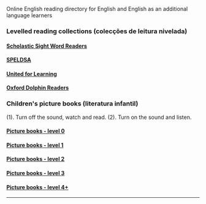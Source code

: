 
Online English reading directory for English and English as an additional language learners   

### Levelled reading collections (colecções de leitura nivelada)

#### [Scholastic Sight Word Readers](https://1blockatatime.github.io/English/schol_swr)  
#### [SPELDSA](https://1blockatatime.github.io/English/speldsa)  
#### [United for Learning](https://1blockatatime.github.io/English/ufl_readers)
#### [Oxford Dolphin Readers](https://1blockatatime.github.io/English/oxf_dolph)  

### Children's picture books (literatura infantil)

(1). Turn off the sound, watch and read. (2). Turn on the sound and listen.   

#### [Picture books - level 0](https://1blockatatime.github.io/English/PICBK0)  
#### [Picture books - level 1](https://1blockatatime.github.io/English/PICBK1)  
#### [Picture books - level 2](https://1blockatatime.github.io/English/PICBK2)  
#### [Picture books - level 3](https://1blockatatime.github.io/English/PICBK3)  
#### [Picture books - level 4+](https://1blockatatime.github.io/English/PICBK4)  

***  
